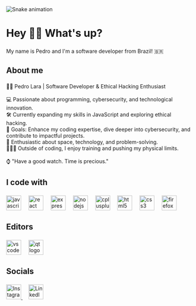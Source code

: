 <img src="https://raw.githubusercontent.com/peterpl04/peterpl04/output/snake.svg" alt="Snake animation" />


<h1 align="left">Hey 👋🏻 What's up?</h1>

###

<p align="left">My name is Pedro and I'm a software developer from Brazil! 🇧🇷</p>

###

<h2 align="left">About me</h2>

###

<p align="left">🕴🏻 Pedro Lara | Software Developer & Ethical Hacking Enthusiast  <br><br>💻 Passionate about programming, cybersecurity, and technological innovation.  <br>🛠️ Currently expanding my skills in JavaScript and exploring ethical hacking.  <br>🎯 Goals: Enhance my coding expertise, dive deeper into cybersecurity, and contribute to impactful projects.  <br>🌌 Enthusiastic about space, technology, and problem-solving.  <br>🏊🏻‍♂️ Outside of coding, I enjoy training and pushing my physical limits.  <br><br>⌚ "Have a good watch. Time is precious."</p>

###

<h2 align="left">I code with</h2>

###

<div align="left">
  <img src="https://img.shields.io/badge/JavaScript-F7DF1E?logo=javascript&logoColor=black&style=for-the-badge" height="40" alt="javascript logo"  />
  <img width="12" />
  <img src="https://img.shields.io/badge/React-61DAFB?logo=react&logoColor=black&style=for-the-badge" height="40" alt="react logo"  />
  <img width="12" />
  <img src="https://img.shields.io/badge/Express-000000?logo=express&logoColor=white&style=for-the-badge" height="40" alt="express logo"  />
  <img width="12" />
  <img src="https://img.shields.io/badge/Node.js-339933?logo=nodedotjs&logoColor=white&style=for-the-badge" height="40" alt="nodejs logo"  />
  <img width="12" />
  <img src="https://img.shields.io/badge/C++-00599C?logo=cplusplus&logoColor=white&style=for-the-badge" height="40" alt="cplusplus logo"  />
  <img width="12" />
  <img src="https://img.shields.io/badge/HTML5-E34F26?logo=html5&logoColor=white&style=for-the-badge" height="40" alt="html5 logo"  />
  <img width="12" />
  <img src="https://img.shields.io/badge/CSS3-1572B6?logo=css3&logoColor=white&style=for-the-badge" height="40" alt="css3 logo"  />
  <img width="12" />
  <img src="https://img.shields.io/badge/Firefox-FF7139?logo=firefox&logoColor=black&style=for-the-badge" height="40" alt="firefox logo"  />
</div>

###

<h2 align="left">Editors</h2>

###

<div align="left">
  <img src="https://img.shields.io/badge/Visual Studio Code-007ACC?logo=visualstudiocode&logoColor=white&style=for-the-badge" height="40" alt="vscode logo"  />
  <img width="12" />
  <img src="https://img.shields.io/badge/Qt-41CD52?logo=qt&logoColor=black&style=for-the-badge" height="40" alt="qt logo"  />
</div>

###

<h2 align="left">Socials</h2>

###

<div align="left">
  <a href="https://instagram.com/pedrolara04/" target="_blank">
    <img src="https://img.shields.io/badge/Instagram-E4405F?logo=instagram&logoColor=white&style=for-the-badge" height="40" alt="Instagram" />
  </a>
  <img width="12" />
  <a href="https://www.linkedin.com/in/pedro-de-lara" target="_blank">
    <img src="https://img.shields.io/badge/LinkedIn-0A66C2?logo=linkedin&logoColor=white&style=for-the-badge" height="40" alt="LinkedIn" />
  </a>
</div>
